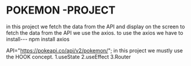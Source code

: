 # POKEMON -PROJECT 

in this project we fetch the data from the API and display on the screen
to fetch the data from the API we use the axios.
to use the axios we have to install--- npm install axios


API="https://pokeapi.co/api/v2/pokemon/";
in this project we mustly use the HOOK concept.
1.useState
2.useEffect
3.Router


